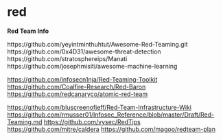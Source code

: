 # red
<b>Red Team Info</b>
<body>
https://github.com/yeyintminthuhtut/Awesome-Red-Teaming.git
https://github.com/0x4D31/awesome-threat-detection
https://github.com/stratosphereips/Manati
https://github.com/josephmisiti/awesome-machine-learning


https://github.com/infosecn1nja/Red-Teaming-Toolkit
https://github.com/Coalfire-Research/Red-Baron
https://github.com/redcanaryco/atomic-red-team
 
https://github.com/bluscreenofjeff/Red-Team-Infrastructure-Wiki
https://github.com/rmusser01/Infosec_Reference/blob/master/Draft/Red-Teaming.md
https://github.com/vysec/RedTips
https://github.com/mitre/caldera
https://github.com/magoo/redteam-plan
</body>
